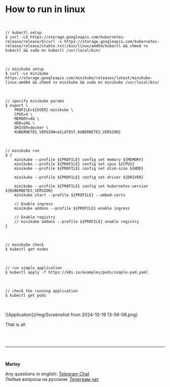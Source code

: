 # How to run in linux

<br/>

```
// kubectl setup
$ curl -LO https://storage.googleapis.com/kubernetes-release/release/$(curl -s https://storage.googleapis.com/kubernetes-release/release/stable.txt)/bin/linux/amd64/kubectl && chmod +x kubectl && sudo mv kubectl /usr/local/bin/
```

<br/>

```
// minikube setup
$ curl -Lo minikube https://storage.googleapis.com/minikube/releases/latest/minikube-linux-amd64 && chmod +x minikube && sudo mv minikube /usr/local/bin/
```


<br/>

```
// specify minikube params
$ export \
    PROFILE=${USER}-minikube \
    CPUS=4 \
    MEMORY=8G \
    HDD=20G \
    DRIVER=docker \
    KUBERNETES_VERSION=${LATEST_KUBERNETES_VERSION}
```

<br/>

```
// minikube run
$ {
    minikube --profile ${PROFILE} config set memory ${MEMORY}
    minikube --profile ${PROFILE} config set cpus ${CPUS}
    minikube --profile ${PROFILE} config set disk-size ${HDD}

    minikube --profile ${PROFILE} config set driver ${DRIVER}

    minikube --profile ${PROFILE} config set kubernetes-version ${KUBERNETES_VERSION}
    minikube start --profile ${PROFILE} --embed-certs

    // Enable ingress
    minikube addons --profile ${PROFILE} enable ingress

    // Enable registry
    // minikube addons --profile ${PROFILE} enable registry
}
```

<br/>

```
// minikube check
$ kubectl get nodes
```

<br/>

```
// run simple application
$ kubectl apply -f https://k8s.io/examples/pods/simple-pod.yaml
```
<br/>

```
// check the running application
$ kubectl get pods
```

<br/>

![Application](/img/Screenshot from 2024-10-19 13-56-08.png)


That is all


<br/><br/>

---

<br/>

**Marley**

Any questions in english: <a href="https://gitops.ru/chat/">Telegram Chat</a>  
Любые вопросы на русском: <a href="https://gitops.ru/chat/">Телеграм чат</a>
